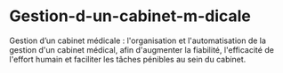 # Gestion-d-un-cabinet-m-dicale
  Gestion d’un cabinet médicale : l'organisation et l'automatisation de la gestion d'un cabinet médical, afin d'augmenter la fiabilité, l'efficacité de l'effort humain et faciliter les tâches pénibles au sein du cabinet.
